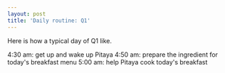 ```yaml
---
layout: post
title: 'Daily routine: Q1'
---
```



<p class="message">
  Here is how a typical day of Q1 like.
</p>

4:30 am: get up and wake up Pitaya
4:50 am: prepare the ingredient for today's breakfast menu
5:00 am: help Pitaya cook today's breakfast